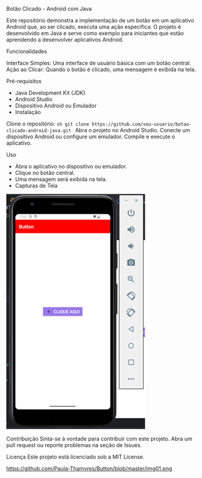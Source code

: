 Botão Clicado - Android com Java

Este repositório demonstra a implementação de um botão em um aplicativo Android que, ao ser clicado, executa uma ação específica. O projeto é desenvolvido em Java e serve como exemplo para iniciantes que estão aprendendo a desenvolver aplicativos Android.

Funcionalidades

Interface Simples: Uma interface de usuário básica com um botão central.
Ação ao Clicar: Quando o botão é clicado, uma mensagem é exibida na tela.

Pré-requisitos

- Java Development Kit (JDK)
- Android Studio
- Dispositivo Android ou Emulador
- Instalação

Clone o repositório:
    ```sh
    git clone https://github.com/seu-usuario/botao-clicado-android-java.git
    ```
Abra o projeto no Android Studio.
Conecte um dispositivo Android ou configure um emulador.
Compile e execute o aplicativo.

Uso
- Abra o aplicativo no dispositivo ou emulador.
- Clique no botão central.
- Uma mensagem será exibida na tela.
- Capturas de Tela

[![Telas do projeto](https://github.com/Paula-Thamyres/Button/blob/master/img01.png)](https://github.com/Paula-Thamyres/Button/blob/master/img02.png)



Contribuição
Sinta-se à vontade para contribuir com este projeto. Abra um pull request ou reporte problemas na seção de Issues.

Licença
Este projeto está licenciado sob a MIT License.

https://github.com/Paula-Thamyres/Button/blob/master/img01.png
